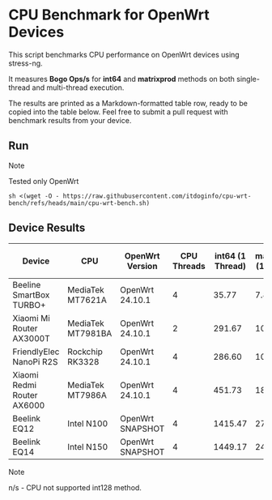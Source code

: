 # CPU Benchmark for OpenWrt Devices
This script benchmarks CPU performance on OpenWrt devices using stress-ng.

It measures **Bogo Ops/s** for **int64** and **matrixprod** methods on both single-thread and multi-thread execution.

The results are printed as a Markdown-formatted table row, ready to be copied into the table below.
Feel free to submit a pull request with benchmark results from your device.

## Run
> [!NOTE]
> Tested only OpenWrt

```
sh <(wget -O - https://raw.githubusercontent.com/itdoginfo/cpu-wrt-bench/refs/heads/main/cpu-wrt-bench.sh)
```

## Device Results
| Device                  | CPU             | OpenWrt Version |  CPU Threads | int64 (1 Thread) | matrixprod (1 Thread) | int64 (ALL Threads) | matrixprod (ALL Threads) |
|-------------------------|-----------------|-----------------|--------------|----------------|---------------------|-------------------|------------------------|
| Beeline SmartBox TURBO+ | MediaTek MT7621A | OpenWrt 24.10.1 | 4           | 35.77          | 7.88                | 92.83             | 17.94                  |
| Xiaomi Mi Router AX3000T | MediaTek MT7981BA  | OpenWrt 24.10.1 | 2        | 291.67         | 10.89               | 581.33            | 19.86                  |
| FriendlyElec NanoPi R2S | Rockchip RK3328 | OpenWrt 24.10.1 | 4            | 286.60         | 10.80               | 1144.74           | 35.30                  |
| Xiaomi Redmi Router AX6000 | MediaTek MT7986A | OpenWrt 24.10.1 | 4        | 451.73         | 18.78               | 1805.96           | 55.30                  |
| Beelink EQ12                 | Intel N100     | OpenWrt SNAPSHOT | 4            | 1415.47        | 2721.25             | 4909.74           | 4500.39                |
| Beelink EQ14 | Intel N150     | OpenWrt SNAPSHOT | 4            | 1449.17        | 2440.35             | 4859.34           | 5417.66                |

> [!NOTE]
> n/s - CPU not supported int128 method.

